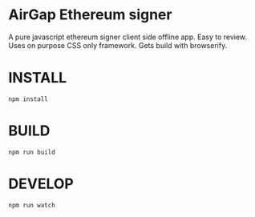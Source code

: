 # AirGap Ethereum signer

A pure javascript ethereum signer client side offline app. Easy to review. Uses on purpose CSS only framework. Gets build with browserify.

# INSTALL
`npm install`

# BUILD
`npm run build`

# DEVELOP
`npm run watch`